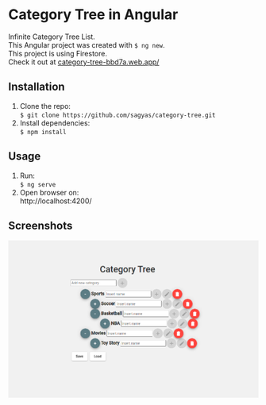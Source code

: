 # Category Tree in Angular

Infinite Category Tree List.  
This Angular project was created with `$ ng new`.  
This project is using Firestore.  
Check it out at [category-tree-bbd7a.web.app/](Link)

## Installation

1. Clone the repo:  
   `$ git clone https://github.com/sagyas/category-tree.git`
2. Install dependencies:  
   `$ npm install`

## Usage

1. Run:  
   `$ ng serve`
2. Open browser on:  
http://localhost:4200/

## Screenshots

![alt text](./assets/category-tree.png 'App')
